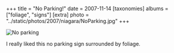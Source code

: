 +++
title = "No Parking!"
date = 2007-11-14
[taxonomies]
albums = ["foliage", "signs"]
[extra]
photo = "../static/photos/2007/niagara/NoParking.jpg"
+++

![No parking](/photos/2007/niagara/NoParking.jpg "I believe this is a Common North American Hiatus Plant with a no parking sign next to it.")

I really liked this no parking sign surrounded by foliage.
